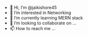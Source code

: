 - 👋 Hi, I’m @jaikishore45
- 👀 I’m interested in Networking
- 🌱 I’m currently learning MERN stack
- 💞️ I’m looking to collaborate on ...
- 📫 How to reach me ...

<!---
jaikishore45/jaikishore45 is a ✨ special ✨ repository because its `README.md` (this file) appears on your GitHub profile.
You can click the Preview link to take a look at your changes.
--->
